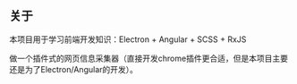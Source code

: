 ## 关于

本项目用于学习前端开发知识：Electron + Angular + SCSS + RxJS

做一个插件式的网页信息采集器（直接开发chrome插件更合适，但是本项目主要还是为了Electron/Angular的开发）。
